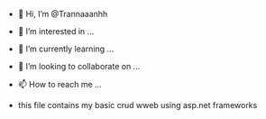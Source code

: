 - 👋 Hi, I’m @Trannaaanhh
- 👀 I’m interested in ...
- 🌱 I’m currently learning ...
- 💞️ I’m looking to collaborate on ...
- 📫 How to reach me ...

- this file contains my basic crud wweb using asp.net frameworks

<!---
Trannaaanhh/Trannaaanhh is a ✨ special ✨ repository because its `README.md` (this file) appears on your GitHub profile.
You can click the Preview link to take a look at your changes.
--->
